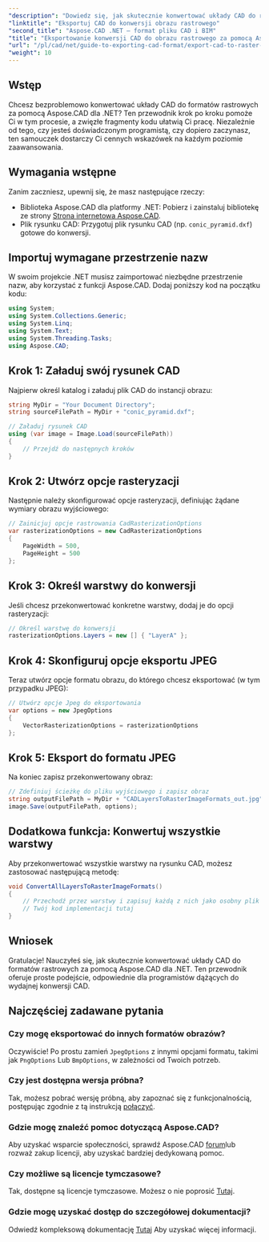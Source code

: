 ```yaml
---
"description": "Dowiedz się, jak skutecznie konwertować układy CAD do różnych formatów obrazów rastrowych za pomocą Aspose.CAD dla .NET. Ten kompleksowy przewodnik przeprowadzi Cię przez ten proces za pomocą przejrzystego kodu."
"linktitle": "Eksportuj CAD do konwersji obrazu rastrowego"
"second_title": "Aspose.CAD .NET — format pliku CAD i BIM"
"title": "Eksportowanie konwersji CAD do obrazu rastrowego za pomocą Aspose.CAD dla .NET"
"url": "/pl/cad/net/guide-to-exporting-cad-format/export-cad-to-raster-image-conversion/"
"weight": 10
---
```


## Wstęp

Chcesz bezproblemowo konwertować układy CAD do formatów rastrowych za pomocą Aspose.CAD dla .NET? Ten przewodnik krok po kroku pomoże Ci w tym procesie, a zwięzłe fragmenty kodu ułatwią Ci pracę. Niezależnie od tego, czy jesteś doświadczonym programistą, czy dopiero zaczynasz, ten samouczek dostarczy Ci cennych wskazówek na każdym poziomie zaawansowania.

## Wymagania wstępne

Zanim zaczniesz, upewnij się, że masz następujące rzeczy:

- Biblioteka Aspose.CAD dla platformy .NET: Pobierz i zainstaluj bibliotekę ze strony [Strona internetowa Aspose.CAD](https://releases.aspose.com/cad/net/).
- Plik rysunku CAD: Przygotuj plik rysunku CAD (np. `conic_pyramid.dxf`) gotowe do konwersji.

## Importuj wymagane przestrzenie nazw

W swoim projekcie .NET musisz zaimportować niezbędne przestrzenie nazw, aby korzystać z funkcji Aspose.CAD. Dodaj poniższy kod na początku kodu:

```csharp
using System;
using System.Collections.Generic;
using System.Linq;
using System.Text;
using System.Threading.Tasks;
using Aspose.CAD;
```

## Krok 1: Załaduj swój rysunek CAD

Najpierw określ katalog i załaduj plik CAD do instancji obrazu:

```csharp
string MyDir = "Your Document Directory";
string sourceFilePath = MyDir + "conic_pyramid.dxf";

// Załaduj rysunek CAD
using (var image = Image.Load(sourceFilePath))
{
    // Przejdź do następnych kroków
}
```

## Krok 2: Utwórz opcje rasteryzacji

Następnie należy skonfigurować opcje rasteryzacji, definiując żądane wymiary obrazu wyjściowego:

```csharp
// Zainicjuj opcje rastrowania CadRasterizationOptions
var rasterizationOptions = new CadRasterizationOptions
{
    PageWidth = 500,
    PageHeight = 500
};
```

## Krok 3: Określ warstwy do konwersji

Jeśli chcesz przekonwertować konkretne warstwy, dodaj je do opcji rasteryzacji:

```csharp
// Określ warstwę do konwersji
rasterizationOptions.Layers = new [] { "LayerA" };
```

## Krok 4: Skonfiguruj opcje eksportu JPEG

Teraz utwórz opcje formatu obrazu, do którego chcesz eksportować (w tym przypadku JPEG):

```csharp
// Utwórz opcje Jpeg do eksportowania
var options = new JpegOptions
{
    VectorRasterizationOptions = rasterizationOptions
};
```

## Krok 5: Eksport do formatu JPEG

Na koniec zapisz przekonwertowany obraz:

```csharp
// Zdefiniuj ścieżkę do pliku wyjściowego i zapisz obraz
string outputFilePath = MyDir + "CADLayersToRasterImageFormats_out.jpg";
image.Save(outputFilePath, options);
```

## Dodatkowa funkcja: Konwertuj wszystkie warstwy

Aby przekonwertować wszystkie warstwy na rysunku CAD, możesz zastosować następującą metodę:

```csharp
void ConvertAllLayersToRasterImageFormats()
{
    // Przechodź przez warstwy i zapisuj każdą z nich jako osobny plik JPEG
    // Twój kod implementacji tutaj
}
```

## Wniosek

Gratulacje! Nauczyłeś się, jak skutecznie konwertować układy CAD do formatów rastrowych za pomocą Aspose.CAD dla .NET. Ten przewodnik oferuje proste podejście, odpowiednie dla programistów dążących do wydajnej konwersji CAD.

## Najczęściej zadawane pytania

### Czy mogę eksportować do innych formatów obrazów?

Oczywiście! Po prostu zamień `JpegOptions` z innymi opcjami formatu, takimi jak `PngOptions` Lub `BmpOptions`, w zależności od Twoich potrzeb.

### Czy jest dostępna wersja próbna?

Tak, możesz pobrać wersję próbną, aby zapoznać się z funkcjonalnością, postępując zgodnie z tą instrukcją [połączyć](https://releases.aspose.com/cad/net/).

### Gdzie mogę znaleźć pomoc dotyczącą Aspose.CAD?

Aby uzyskać wsparcie społeczności, sprawdź Aspose.CAD [forum](https://forum.aspose.com/c/cad/19)lub rozważ zakup licencji, aby uzyskać bardziej dedykowaną pomoc.

### Czy możliwe są licencje tymczasowe?

Tak, dostępne są licencje tymczasowe. Możesz o nie poprosić [Tutaj](https://purchase.conholdate.com/temporary-license/).

### Gdzie mogę uzyskać dostęp do szczegółowej dokumentacji?

Odwiedź kompleksową dokumentację [Tutaj](https://reference.aspose.com/cad/net/) Aby uzyskać więcej informacji.